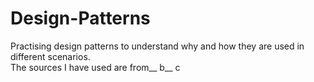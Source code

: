 # Design-Patterns
Practising design patterns to understand why and how they are used in different scenarios.<br /> 
The sources I have used are from__
b__
c
